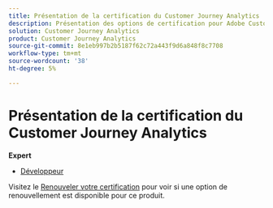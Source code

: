 ```yaml
---
title: Présentation de la certification du Customer Journey Analytics
description: Présentation des options de certification pour Adobe Customer Journey Analytics
solution: Customer Journey Analytics
product: Customer Journey Analytics
source-git-commit: 8e1eb997b2b5187f62c72a443f9d6a848f8c7708
workflow-type: tm+mt
source-wordcount: '38'
ht-degree: 5%

---
```


# Présentation de la certification du Customer Journey Analytics

**Expert**

* [Développeur](/help/certifications/acja/acja-e-developer.md) <!--AD0-E604-->

Visitez le [Renouveler votre certification](/help/certifications/renew.md) pour voir si une option de renouvellement est disponible pour ce produit.
